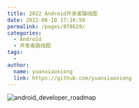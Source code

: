 ```yaml
---
title: 2022 Android开发者路线图
date: 2022-06-10 17:16:59
permalink: /pages/8f8629/
categories:
  - Android
  - 开发者路线图
tags:
  - 
author: 
  name: yuanxiaoxiong
  link: https://github.com/yuanxiaoxiong
---
```

![android_developer_roadmap](https://fastly.jsdelivr.net/gh/yuanxiaoxiong/image-hosting@master/picx/android_developer_roadmap.nvpecib5ouo.jpg)